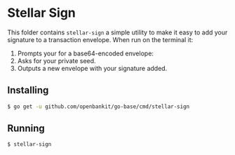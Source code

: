 # Stellar Sign

This folder contains `stellar-sign` a simple utility to make it easy to add your signature to a transaction envelope.  When run on the terminal it:

1.  Prompts your for a base64-encoded envelope:
2.  Asks for your private seed.
3.  Outputs a new envelope with your signature added.

## Installing

```bash
$ go get -u github.com/openbankit/go-base/cmd/stellar-sign
```

## Running

```bash
$ stellar-sign
```
